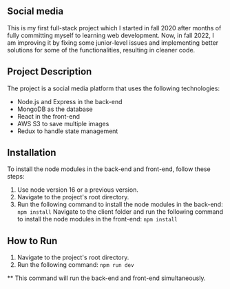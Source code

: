 ## Social media 
This is my first full-stack project which I started in fall 2020 after months of fully committing myself to learning web development. Now, in fall 2022, I am improving it by fixing some junior-level issues and implementing better solutions for some of the functionalities, resulting in cleaner code.


## Project Description
The project is a social media platform that uses the following technologies:

- Node.js and Express in the back-end
- MongoDB as the database
- React in the front-end
- AWS S3 to save multiple images
- Redux to handle state management

## Installation
To install the node modules in the back-end and front-end, follow these steps:

1. Use node version 16 or a previous version.
2. Navigate to the project's root directory.
3. Run the following command to install the node modules in the back-end:
`npm install`
Navigate to the client folder and run the following command to install the node modules in the front-end:
`npm install`

## How to Run

1. Navigate to the project's root directory.
2. Run the following command:
`npm run dev`

** This command will run the back-end and front-end simultaneously.

